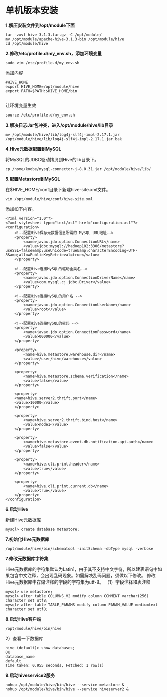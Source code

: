 # 单机版本安装

**1.解压安装文件到/opt/module下面**

```shell
tar -zxvf hive-3.1.3.tar.gz -C /opt/module/
mv /opt/module/apache-hive-3.1.3-bin /opt/module/hive
cd /opt/module/hive
```

**2.修改/etc/profile.d/my_env.sh，添加环境变量**

```shell
sudo vim /etc/profile.d/my_env.sh
```

添加内容

```shell
#HIVE_HOME
export HIVE_HOME=/opt/module/hive
export PATH=$PATH:$HIVE_HOME/bin


```

让环境变量生效

```shell
source /etc/profile.d/my_env.sh
```

**3.解决日志Jar包冲突，进入/opt/module/hive/lib目录**

```shell
mv /opt/module/hive/lib/log4j-slf4j-impl-2.17.1.jar /opt/module/hive/lib/log4j-slf4j-impl-2.17.1.jar.bak
```

**4.Hive元数据配置到MySQL**

将MySQL的JDBC驱动拷贝到Hive的lib目录下。

```shell
cp /home/koobe/mysql-connector-j-8.0.31.jar /opt/module/hive/lib/
```

**5.配置Metastore到MySQL**

在$HIVE_HOME/conf目录下新建hive-site.xml文件。

```shell
vim /opt/module/hive/conf/hive-site.xml
```

添加如下内容。

```shell
<?xml version="1.0"?>
<?xml-stylesheet type="text/xsl" href="configuration.xsl"?>
<configuration>
    <!--配置Hive保存元数据信息所需的 MySQL URL地址-->
    <property>
        <name>javax.jdo.option.ConnectionURL</name>
        <value>jdbc:mysql://hadoop102:3306/metastore?useSSL=false&amp;useUnicode=true&amp;characterEncoding=UTF-8&amp;allowPublicKeyRetrieval=true</value>
    </property>

    <!--配置Hive连接MySQL的驱动全类名-->
    <property>
        <name>javax.jdo.option.ConnectionDriverName</name>
        <value>com.mysql.cj.jdbc.Driver</value>
    </property>

    <!--配置Hive连接MySQL的用户名 -->
    <property>
        <name>javax.jdo.option.ConnectionUserName</name>
        <value>root</value>
    </property>

    <!--配置Hive连接MySQL的密码 -->
    <property>
        <name>javax.jdo.option.ConnectionPassword</name>
        <value>000000</value>
    </property>

    <property>
        <name>hive.metastore.warehouse.dir</name>
        <value>/user/hive/warehouse</value>
    </property>

    <property>
        <name>hive.metastore.schema.verification</name>
        <value>false</value>
    </property>

    <property>
    <name>hive.server2.thrift.port</name>
    <value>10000</value>
    </property>

    <property>
        <name>hive.server2.thrift.bind.host</name>
        <value>node1</value>
    </property>

    <property>
        <name>hive.metastore.event.db.notification.api.auth</name>
        <value>false</value>
    </property>
    
    <property>
        <name>hive.cli.print.header</name>
        <value>true</value>
    </property>

    <property>
        <name>hive.cli.print.current.db</name>
        <value>true</value>
    </property>
</configuration>
```

**6.启动Hive**

新建Hive元数据库

```shell
mysql> create database metastore;
```

**7.初始化Hive元数据库**

```shell
/opt/module/hive/bin/schematool -initSchema -dbType mysql -verbose
```

**7.修改元数据库字符集**

Hive元数据库的字符集默认为Latin1，由于其不支持中文字符，所以建表语句中如果包含中文注释，会出现乱码现象。如需解决乱码问题，须做以下修改。
修改Hive元数据库中存储注释的字段的字符集为utf-8。
（1）字段注释和表注释

```shell
mysql> use metastore;
mysql> alter table COLUMNS_V2 modify column COMMENT varchar(256) character set utf8;
mysql> alter table TABLE_PARAMS modify column PARAM_VALUE mediumtext character set utf8;
```

**8.启动Hive客户端**

```shell
/opt/module/hive/bin/hive
```

2）查看一下数据库

```shell
hive (default)> show databases;
OK
database_name
default
Time taken: 0.955 seconds, Fetched: 1 row(s)
```

**9.启动hiveservice2服务**

```shell
nohup /opt/module/hive/bin/hive --service metastore &
nohup /opt/module/hive/bin/hive --service hiveserver2 &

```
